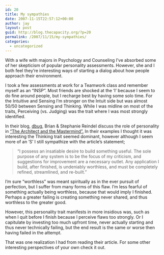```yaml
---
id: 20
title: My sympathies
date: 2007-11-15T22:57:12+00:00
author: jay
layout: post
guid: http://blog.thecapacity.org/?p=20
permalink: /2007/11/15/my-sympathies/
categories:
  - uncategorized
---
```

With a wife with majors in Psychology and Counseling I’ve absorbed some of her skepticism of popular personality assessments. However, she and I both feel they’re interesting ways of starting a dialog about how people approach their environment.

I took a few assessments at work for a Teamwork class and remember myself as an “INSP”. Most friends are shocked at the ‘I’ because I seem to do fine around people, but I recharge best by having some solo time. For the Intuitive and Sensing I’m stronger on the Intuit side but was almost 50/50 between Sensing and Thinking. While I was midline on most of the traits, Perceiving (vs. Judging) was the trait where I was most strongly identified.

In their blog, [dbug](http://blog.reindel.com/ "dbug "), Brian & Stephanie Reindel discuss the role of personality in [“The Architect and the Mastermind”.](http://blog.reindel.com/2007/11/09/the-architect-and-the-mastermind/ "Architect and the Mastermind") In their examples I thought it was interesting the Thinking trait seemed dominant, however although I seem more of an ‘S’ I still sympathize with the article’s statement;

> “I possess an insatiable desire to build something useful. The sole purpose of any system is to be the focus of my criticism, and suggestions for improvement are a necessary outlet. Any application I build, after finished, is undeniably worthless, and must be completely refined, streamlined, and re-built.”

I’m sure “worthless” was meant spiritually as in the ever pursuit of perfection, but I suffer from many forms of this flaw. I’m less fearful of something actually being worthless, because that would imply I finished. Perhaps a greater failing is creating something never shared, and thus worthless to the greater good.

However, this personality trait manifests in more insidious was, such as when I quit before I finish because I perceive flaws too strongly. Or I capitulate by investing too much upfront time, never actually starting and thus never technically failing, but the end result is the same or worse then having failed in the attempt.

That was one realization I had from reading their article. For some other interesting perspectives of your own check it out.
